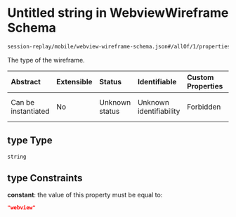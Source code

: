 # Untitled string in WebviewWireframe Schema

```txt
session-replay/mobile/webview-wireframe-schema.json#/allOf/1/properties/type
```

The type of the wireframe.

| Abstract            | Extensible | Status         | Identifiable            | Custom Properties | Additional Properties | Access Restrictions | Defined In                                                                                                           |
| :------------------ | :--------- | :------------- | :---------------------- | :---------------- | :-------------------- | :------------------ | :------------------------------------------------------------------------------------------------------------------- |
| Can be instantiated | No         | Unknown status | Unknown identifiability | Forbidden         | Allowed               | Read only           | [webview-wireframe-schema.json\*](../out/session-replay/mobile/webview-wireframe-schema.json "open original schema") |

## type Type

`string`

## type Constraints

**constant**: the value of this property must be equal to:

```json
"webview"
```
